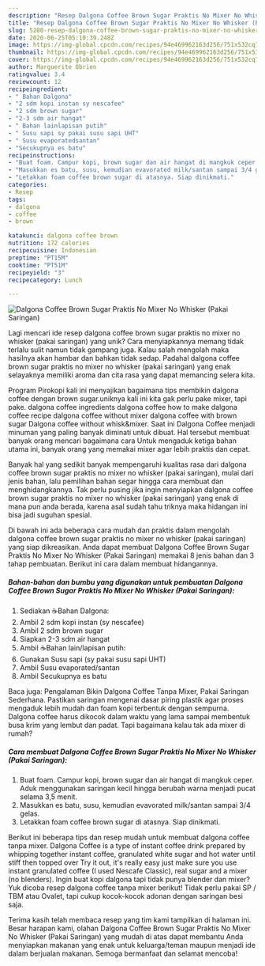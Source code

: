 ```yaml
---
description: "Resep Dalgona Coffee Brown Sugar Praktis No Mixer No Whisker (Pakai Saringan) Anti Gagal"
title: "Resep Dalgona Coffee Brown Sugar Praktis No Mixer No Whisker (Pakai Saringan) Anti Gagal"
slug: 5280-resep-dalgona-coffee-brown-sugar-praktis-no-mixer-no-whisker-pakai-saringan-anti-gagal
date: 2020-06-25T05:10:39.248Z
image: https://img-global.cpcdn.com/recipes/94e469962163d256/751x532cq70/dalgona-coffee-brown-sugar-praktis-no-mixer-no-whisker-pakai-saringan-foto-resep-utama.jpg
thumbnail: https://img-global.cpcdn.com/recipes/94e469962163d256/751x532cq70/dalgona-coffee-brown-sugar-praktis-no-mixer-no-whisker-pakai-saringan-foto-resep-utama.jpg
cover: https://img-global.cpcdn.com/recipes/94e469962163d256/751x532cq70/dalgona-coffee-brown-sugar-praktis-no-mixer-no-whisker-pakai-saringan-foto-resep-utama.jpg
author: Marguerite Obrien
ratingvalue: 3.4
reviewcount: 12
recipeingredient:
- " Bahan Dalgona"
- "2 sdm kopi instan sy nescafee"
- "2 sdm brown sugar"
- "2-3 sdm air hangat"
- " Bahan lainlapisan putih"
- " Susu sapi sy pakai susu sapi UHT"
- " Susu evaporatedsantan"
- "Secukupnya es batu"
recipeinstructions:
- "Buat foam. Campur kopi, brown sugar dan air hangat di mangkuk ceper. Aduk menggunakan saringan kecil hingga berubah warna menjadi pucat selama 3,5 menit."
- "Masukkan es batu, susu, kemudian evavorated milk/santan sampai 3/4 gelas."
- "Letakkan foam coffee brown sugar di atasnya. Siap dinikmati."
categories:
- Resep
tags:
- dalgona
- coffee
- brown

katakunci: dalgona coffee brown 
nutrition: 172 calories
recipecuisine: Indonesian
preptime: "PT15M"
cooktime: "PT51M"
recipeyield: "3"
recipecategory: Lunch

---
```



![Dalgona Coffee Brown Sugar Praktis No Mixer No Whisker (Pakai Saringan)](https://img-global.cpcdn.com/recipes/94e469962163d256/751x532cq70/dalgona-coffee-brown-sugar-praktis-no-mixer-no-whisker-pakai-saringan-foto-resep-utama.jpg)

Lagi mencari ide resep dalgona coffee brown sugar praktis no mixer no whisker (pakai saringan) yang unik? Cara menyiapkannya memang tidak terlalu sulit namun tidak gampang juga. Kalau salah mengolah maka hasilnya akan hambar dan bahkan tidak sedap. Padahal dalgona coffee brown sugar praktis no mixer no whisker (pakai saringan) yang enak selayaknya memiliki aroma dan cita rasa yang dapat memancing selera kita.

Program Pirokopi kali ini menyajikan bagaimana tips membikin dalgona coffee dengan brown sugar.uniknya kali ini kita gak perlu pake mixer, tapi pake. dalgona coffee ingredients dalgona coffee how to make dalgona coffee recipe dalgona coffee without mixer dalgona coffee with brown sugar Dalgona coffee without whisk&amp;mixer. Saat ini Dalgona Coffee menjadi minuman yang paling banyak diminati untuk dibuat. Hal tersebut membuat banyak orang mencari bagaimana cara Untuk mengaduk ketiga bahan utama ini, banyak orang yang memakai mixer agar lebih praktis dan cepat.

Banyak hal yang sedikit banyak mempengaruhi kualitas rasa dari dalgona coffee brown sugar praktis no mixer no whisker (pakai saringan), mulai dari jenis bahan, lalu pemilihan bahan segar hingga cara membuat dan menghidangkannya. Tak perlu pusing jika ingin menyiapkan dalgona coffee brown sugar praktis no mixer no whisker (pakai saringan) yang enak di mana pun anda berada, karena asal sudah tahu triknya maka hidangan ini bisa jadi suguhan spesial.


Di bawah ini ada beberapa cara mudah dan praktis dalam mengolah dalgona coffee brown sugar praktis no mixer no whisker (pakai saringan) yang siap dikreasikan. Anda dapat membuat Dalgona Coffee Brown Sugar Praktis No Mixer No Whisker (Pakai Saringan) memakai 8 jenis bahan dan 3 tahap pembuatan. Berikut ini cara dalam membuat hidangannya.

<!--inarticleads1-->

##### Bahan-bahan dan bumbu yang digunakan untuk pembuatan Dalgona Coffee Brown Sugar Praktis No Mixer No Whisker (Pakai Saringan):

1. Sediakan  ☕️Bahan Dalgona:
1. Ambil 2 sdm kopi instan (sy nescafee)
1. Ambil 2 sdm brown sugar
1. Siapkan 2-3 sdm air hangat
1. Ambil  ☕️Bahan lain/lapisan putih:
1. Gunakan  Susu sapi (sy pakai susu sapi UHT)
1. Ambil  Susu evaporated/santan
1. Ambil Secukupnya es batu


Baca juga: Pengalaman Bikin Dalgona Coffee Tanpa Mixer, Pakai Saringan Sederhana. Pastikan saringan mengenai dasar piring plastik agar proses mengaduk lebih mudah dan foam kopi terbentuk dengan sempurna. Dalgona coffee harus dikocok dalam waktu yang lama sampai membentuk busa krim yang lembut dan padat. Tapi bagaimana kalau tak ada mixer di rumah? 

<!--inarticleads2-->

##### Cara membuat Dalgona Coffee Brown Sugar Praktis No Mixer No Whisker (Pakai Saringan):

1. Buat foam. Campur kopi, brown sugar dan air hangat di mangkuk ceper. Aduk menggunakan saringan kecil hingga berubah warna menjadi pucat selama 3,5 menit.
1. Masukkan es batu, susu, kemudian evavorated milk/santan sampai 3/4 gelas.
1. Letakkan foam coffee brown sugar di atasnya. Siap dinikmati.


Berikut ini beberapa tips dan resep mudah untuk membuat dalgona coffee tanpa mixer. Dalgona Coffee is a type of instant coffee drink prepared by whipping together instant coffee, granulated white sugar and hot water until stiff then topped over Try it out, it&#39;s really easy just make sure you use instant granulated coffee (I used Nescafe Classic), real sugar and a mixer (no blenders). Ingin buat kopi dalgona tapi tidak punya blender dan mixer? Yuk dicoba resep dalgona coffee tanpa mixer berikut! Tidak perlu pakai SP / TBM atau Ovalet, tapi cukup kocok-kocok adonan dengan saringan besi saja. 

Terima kasih telah membaca resep yang tim kami tampilkan di halaman ini. Besar harapan kami, olahan Dalgona Coffee Brown Sugar Praktis No Mixer No Whisker (Pakai Saringan) yang mudah di atas dapat membantu Anda menyiapkan makanan yang enak untuk keluarga/teman maupun menjadi ide dalam berjualan makanan. Semoga bermanfaat dan selamat mencoba!
